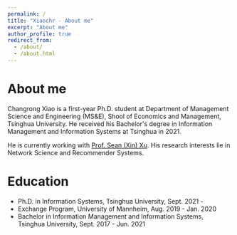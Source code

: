 ```yaml
---
permalink: /
title: "Xiaochr - About me"
excerpt: "About me"
author_profile: true
redirect_from: 
  - /about/
  - /about.html
---
```


About me
===

Changrong Xiao is a first-year Ph.D. student at Department of Management Science and Engineering (MS&E), Shool of Economics and Management, Tsinghua University. He received his Bachelor's degree in Information Management and Information Systems at Tsinghua in 2021. 

He is currently working with [Prof. Sean (Xin) Xu](https://www.sem.tsinghua.edu.cn/en/info/1219/7547.htm). His research interests lie in Network Science and Recommender Systems. 


Education
===
* Ph.D. in Information Systems, Tsinghua University, Sept. 2021 - 
* Exchange Program, University of Mannheim, Aug. 2019 - Jan. 2020
* Bachelor in Information Management and Information Systems, Tsinghua University, Sept. 2017 - Jun. 2021

